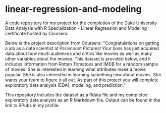# linear-regression-and-modeling
A code repository for my project for the completion of the Duke University Data Analysis with R Specialization - Linear Regression and Modeling certificate hosted by Coursera.

Below is the project description from Coursera: "Congratulations on getting a job as a data scientist at Paramount Pictures! Your boss has just acquired data about how much audiences and critics like movies as well as many other variables about the movies. This dataset is provided below, and it includes information from Rotten Tomatoes and IMDB for a random sample of movies. She is interested in learning what attributes make a movie popular. She is also interested in learning something new about movies. She wants your team to figure it all out. As part of this project you will complete exploratory data analysis (EDA), modeling, and prediction."

This repository includes the dataset as a Rdata file and my completed exploratory data analysis as an R Markdown file. Output can be found in the link to RPubs in my profile.
